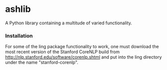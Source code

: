 # ashlib
A Python library containing a multitude of varied functionality.

### Installation

For some of the ling package functionality to work, one must download the most recent version of the Stanford CoreNLP build from http://nlp.stanford.edu/software/corenlp.shtml and put into the ling directory under the name "stanford-corenlp".
